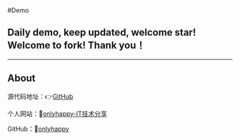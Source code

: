 #Demo

## Daily demo, keep updated, welcome star! Welcome to fork! Thank you！

------

## About
 
源代码地址：👉[GitHub](https://github.com/onlyhappy/Demo)
    
个人网站：🔗[onlyhappy-IT技术分享](http://www.ithappy.cn/) 
	
GitHub：🔗[onlyhappy](https://github.com/onlyhappy) 